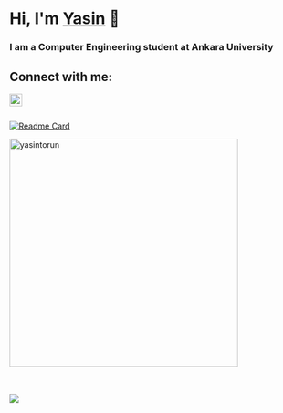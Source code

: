 # __Hi, I'm [Yasin](https://github.com/yasintorun) 👋__

### I am a Computer Engineering student at Ankara University

## __Connect with me__:

[<img align="left" alt="Yasin | LinkedIn" width="22px" src="https://cdn.jsdelivr.net/npm/simple-icons@v3/icons/linkedin.svg" />](https://www.linkedin.com/in/yasintorun/)

<br>
<br>

[![Readme Card](https://github-readme-stats.vercel.app/api/?username=yasintorun&&show_icons=true&theme=radical)]()

<img align="center" width="400" src="https://github-readme-stats.vercel.app/api/top-langs/?username=yasintorun&count_private=true&theme=radical" alt="yasintorun" />

<br>
<br>
<br>

![](https://komarev.com/ghpvc/?username=yasintorun)
